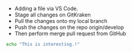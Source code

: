 - Adding a file via VS Code.
- Stage all changes on GitKraken
- Pull the changes onto my local branch
- Push the changes on the repo origin/develop
- Then perform merge pull request from GitHub

```bash
echo "This is interesting.!"
```